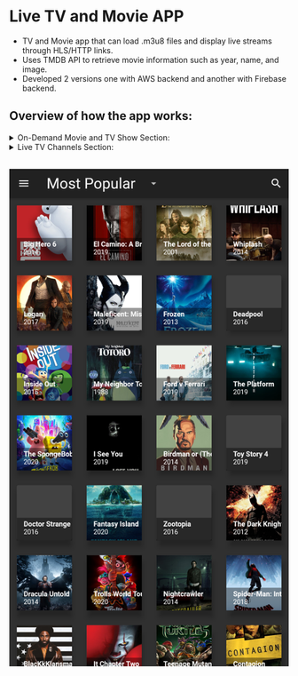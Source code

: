 # Live TV and Movie APP

- TV and Movie app that can load .m3u8 files and display live streams through HLS/HTTP links. 
- Uses TMDB API to retrieve movie information such as year, name, and image. 
- Developed 2 versions one with AWS backend and another with Firebase backend.

<h2>Overview of how the app works:</h2>
<details>
<summary>On-Demand Movie and TV Show Section: </summary>
  <ul>
  <li> The on demand section is split into TV Series and Movies which loads a an initial grid of movies or tv series depending on which the user chooses. The user can also search for Movies or TV Series and the app fetches the "The Movie Data Base" using their API to return all matching movie or tv show names. From there once the user selects the movie/show it brings them to a detail page which has a play button that then scrapes the internet for existing links matching the movie id from different sites and returns those links to play be able to select and play the desired link.
  </ul>
</details>

<details>
<summary>Live TV Channels Section: </summary>
  <ul>
    <li>  The live TV Channel section allows users to watch live TV channels by loading .m3u8 file(s) specified in the settings which contain(s) a list of HLS/HTTP/HTTPS links then displays the channel name on the left and stream of the chosen channel link in a container to the right, the streaming links are abstracted from the user.
  </ul>
</details>


<br/>

![alt text](./Assets/tv.png)

